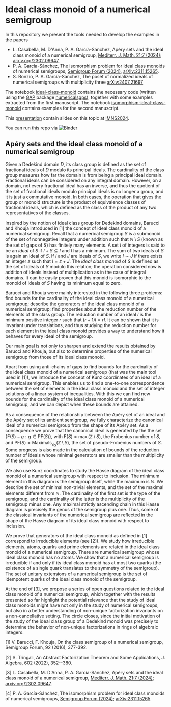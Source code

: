 # Ideal class monoid of a numerical semigroup
In this repository we present the tools needed to develop the examples in the papers 
  - L. Casabella, M. D'Anna, P. A. García-Sánchez, Apéry sets and the ideal class monoid of a numerical semigroup, [Mediterr. J. Math. 21:7 (2024)](https://link.springer.com/article/10.1007/s00009-023-02550-8); [arxiv.org/2302.09647](https://arxiv.org/abs/2302.09647),
  - P. A. García-Sánchez, The isomorphism problem for ideal class monoids of numerical semigroups, [Semigroup Forum (2024)](https://doi.org/10.1007/s00233-024-10429-7), [arXiv:2311.15265](https://arxiv.org/abs/2311.15265).
  - S. Bonzio, P. A. García-Sánchez, The poset of normalized ideals of numerical semigroups with multiplicity three [arXiv:2407.21697](https://arxiv.org/abs/2407.21697)

The notebook [ideal-class-monoid](https://github.com/numerical-semigroups/ideal-class-monoid/blob/main/class-monoid.ipynb) contains the necessary code (written using the [GAP](https://www.gap-system.org/) package [numericalsgps](https://gap-packages.github.io/numericalsgps/)), together with some examples extracted from the first manuscript. The notebook [isomorphism-ideal-class-monoid](https://github.com/numerical-semigroups/ideal-class-monoid/blob/main/isomorphism-ideal-class-monoid.ipynb) contains examples for the second manuscript.

This [presentation](https://pedritomelenas.github.io/slides-imns-2024) contain slides on this topic at [IMNS2024](https://imns2024.uca.es/).

You can run this repo via [![Binder](https://mybinder.org/badge_logo.svg)](https://mybinder.org/v2/gh/numerical-semigroups/ideal-class-monoid/HEAD)

## Apéry sets and the ideal class monoid of a numerical semigroup

Given a Dedekind domain $D$, its class group is defined as the set of fractional ideals of $D$ modulo its principal ideals. The cardinality of the class group measures how far the domain is from being a principal ideal domain. Fractional ideals can be considered on any integral domain. However, on a domain, not every fractional ideal has an inverse, and thus the quotient of the set of fractional ideals modulo principal ideals is no longer a group, and it is just a commutative monoid. In both cases, the operation that gives the group or monoid structure is the product of equivalence classes of fractional ideals, which is defined as the class of the product of any two representatives of the classes.

Inspired by the notion of ideal class group for Dedekind domains, Barucci and Khouja introduced in [1] the concept of ideal class monoid of a numerical semigroup. Recall that a numerical semigroup $S$ is a submonoid of the set of nonnegative integers under addition such that $\mathbb{N}\setminus S$ (known as the set of gaps of $S$) has finitely many elements. A set $I$ of integers is said to be an *ideal* of $S$ if $I+S\subseteq I$ and $I$ has a minimum. The sum of two ideals of $S$ is again an ideal of $S$. If $I$ and $J$ are ideals of $S$, we write $I\sim J$ if there exists an integer $z$ such that $I=z+J$. The *ideal class monoid* of $S$ is defined as the set of ideals of $S$ modulo this relation; the operation considered now is addition of ideals instead of multiplication as in the case of integral domains. It can be easily proven that this monoid is isomorphic to the monoid of ideals of $S$ having its minimum equal to zero.

Barucci and Khouja were mainly interested in the following three problems: find bounds for the cardinality of the ideal class monoid of a numerical semigroup; describe the generators of the ideal class monoid of a numerical semigroup; find properties about the reduction number of the elements of the class group. The reduction number of an ideal $I$ is the minimum positive integer $r$ such that $(r+1)I=rI$. It can be shown that it is invariant under translations, and thus studying the reduction number for each element in the ideal class monoid provides a way to understand how it behaves for every ideal of the semigroup.

Our main goal is not only to sharpen and extend the results obtained by Barucci and Khouja, but also to determine properties of the numerical semigroup from those of its ideal class monoid.

Apart from using anti-chains of gaps to find bounds for the cardinality of the ideal class monoid of a numerical semigroup (that was the main tool used in [1]), we introduce the concept of Kunz coordinates of an ideal of a numerical semigroup. This enables us to find a one-to-one correspondence between the set of elements in the ideal class monoid and the set of integer solutions of a linear system of inequalities. With this we can find new bounds for the cardinality of the ideal class monoid of a numerical semigroup, and we can depict when these bounds are attained.

As a consequence of the relationship between the Apéry set of an ideal and the Apéry set of its ambient semigroup, we fully characterize the canonical ideal of a numerical semigroup from the shape of its Apéry set. As a consequence we prove that the canonical ideal is generated by the the set $\lbrace\mathrm{F}(S)-g : g\in \mathrm{PF}(S)
\rbrace$, with $\mathrm{F}(S)=\max(\mathbb{Z}\setminus S)$, the Frobenius number of $S$, and $\mathrm{PF}(S)=\mathrm{Maximals}_{\le_S}(\mathbb{Z}\setminus S)$, the set of pseudo-Frobenius numbers of $S$. Some progress is also made in the calculation of bounds of the reduction number of ideals whose minimal generators are smaller than the multiplicity of the semigroup.

We also use Kunz coordinates to study the Hasse diagram of the ideal class monoid of a numerical semigroup with respect to inclusion. The minimum element in this diagram is the semigroup itself, while the maximum is $\mathbb{N}$. We describe the set of minimal non-trivial elements, and the set of the maximal elements different from $\mathbb{N}$. The cardinality of the first set is the type of the semigroup, and the cardinality of the latter is the multiplicity of the semigroup minus one. Any maximal strictly ascending chain in this Hasse diagram is precisely the genus of the semigroup plus one. Thus, some of the classical invariants of the numerical semigroup are reflected in the shape of the Hasse diagram of its ideal class monoid with respect to inclusion.

We prove that generators of the ideal class monoid as defined in [1] correspond to irreducible elements (see [2]). We study how irreducible elements, atoms, quarks and prime elements are related in the ideal class monoid of a numerical semigroup. There are numerical semigroup whose ideal class monoid has no atoms. We show that a numerical semigroup is irreducible if and only if its ideal class monoid has at most two quarks (the existence of a single quark translates to the symmetry of the semigroup). The set of unitary extensions of a numerical semigroup is the set of idempotent quarks of the ideal class monoid of the semigroup.

At the end of [3], we propose a series of open questions related to the ideal class monoid of a numerical semigroup, which together with the results presented so far highlight the potential relevance that the study of ideal class monoids might have not only in the study of numerical semigroups, but also in a better understanding of non-unique factorization invariants on a non-cancellative setting. The circle closes, since the initial motivation of the study of the ideal class group of a Dedekind monoid was precisely to determine the behavior of non-unique factorizations in rings of algebraic integers.

[1] V. Barucci, F. Khouja, On the class semigroup of a numerical semigroup, Semigroup Forum, 92 (2016), 377-392.   

[2] S. Tringali, An Abstract Factorization Theorem and Some Applications,  J. Algebra, 602 (2022), 352--380.

[3] L. Casabella, M. D'Anna, P. A. García-Sánchez, Apéry sets and the ideal class monoid of a numerical semigroup, [Mediterr. J. Math. 21:7 (2024)](https://link.springer.com/article/10.1007/s00009-023-02550-8); [arxiv.org/2302.09647](https://arxiv.org/abs/2302.09647).

[4] P. A. García-Sánchez, The isomorphism problem for ideal class monoids of numerical semigroups, [Semigroup Forum (2024)](https://doi.org/10.1007/s00233-024-10429-7); [arXiv:2311.15265](https://arxiv.org/abs/2311.15265).

